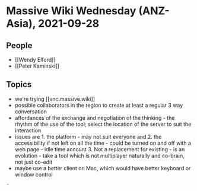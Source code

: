 # Massive Wiki Wednesday (ANZ-Asia), 2021-09-28

## People

- [[Wendy Elford]]
- [[Peter Kaminski]]

## Topics

- we're trying [[vnc.massive.wiki]]
- possible collaborators in the region to create at least a regular 3 way conversation
- affordances of the exchange and negotiation of the thinking - the rhythm of the use of the tool; select the location of the server to suit the interaction
- issues are 1. the platform - may not suit everyone and 2. the accessibility if not left on all the time - could be turned on and off with a web page - idle time account 3. Not a replacement for existing - is an evolution - take a tool which is not multiplayer naturally and co-brain, not just co-edit
- maybe use a better client on Mac, which would have better keyboard or window control

¨